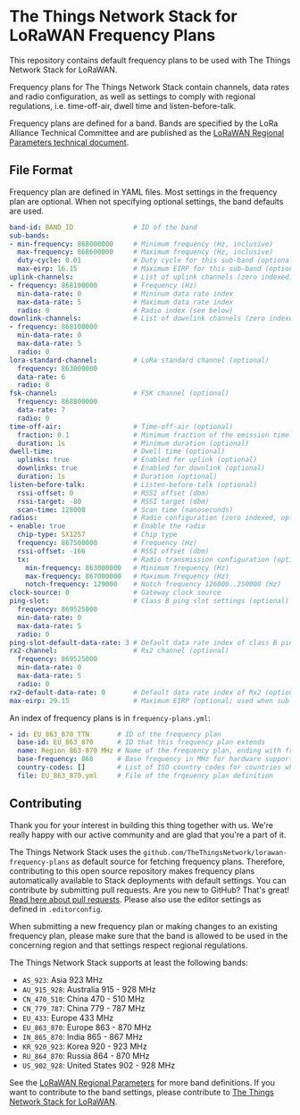 # The Things Network Stack for LoRaWAN Frequency Plans

This repository contains default frequency plans to be used with The Things Network Stack for LoRaWAN.

Frequency plans for The Things Network Stack contain channels, data rates and radio configuration, as well as settings to comply with regional regulations, i.e. time-off-air, dwell time and listen-before-talk.

Frequency plans are defined for a band. Bands are specified by the LoRa Alliance Technical Committee and are published as the [LoRaWAN Regional Parameters technical document](https://lora-alliance.org/resource-hub).

## File Format

Frequency plan are defined in YAML files. Most settings in the frequency plan are optional. When not specifying optional settings, the band defaults are used.

```yml
band-id: BAND_ID               # ID of the band
sub-bands:
- min-frequency: 868000000     # Minimum frequency (Hz, inclusive)
  max-frequency: 868600000     # Maximum frequency (Hz, inclusive)
  duty-cycle: 0.01             # Duty cycle for this sub-band (optional; default: 1)
  max-eirp: 16.15              # Maximum EIRP for this sub-band (optional; takes precedence over frequency plan's max-eirp)
uplink-channels:               # List of uplink channels (zero indexed)
- frequency: 868100000         # Frequency (Hz)
  min-data-rate: 0             # Mininum data rate index
  max-data-rate: 5             # Maximum data rate index
  radio: 0                     # Radio index (see below)
downlink-channels:             # List of downlink channels (zero indexed)
- frequency: 868100000
  min-data-rate: 0
  max-data-rate: 5
  radio: 0
lora-standard-channel:         # LoRa standard channel (optional)
  frequency: 863000000
  data-rate: 6
  radio: 0
fsk-channel:                   # FSK channel (optional)
  frequency: 868800000
  data-rate: 7
  radio: 0
time-off-air:                  # Time-off-air (optional)
  fraction: 0.1                # Minimum fraction of the emission time (optional)
  duration: 1s                 # Minimum duration (optional)
dwell-time:                    # Dwell time (optional)
  uplinks: true                # Enabled for uplink (optional)
  downlinks: true              # Enabled for downlink (optional)
  duration: 1s                 # Duration (optional)
listen-before-talk:            # Listen-before-talk (optional)
  rssi-offset: 0               # RSSI offset (dbm)
  rssi-target: -80             # RSSI target (dbm)
  scan-time: 128000            # Scan time (nanoseconds)
radios:                        # Radio configuration (zero indexed, optional)
- enable: true                 # Enable the radio
  chip-type: SX1257            # Chip type
  frequency: 867500000         # Frequency (Hz)
  rssi-offset: -166            # RSSI offset (dbm)
  tx:                          # Radio transmission configuration (optional)
    min-frequency: 863000000   # Minimum frequency (Hz)
    max-frequency: 867000000   # Maximum frequency (Hz)
    notch-frequency: 129000    # Notch frequency 126000..250000 (Hz)
clock-source: 0                # Gateway clock source
ping-slot:                     # Class B ping slot settings (optional)
  frequency: 869525000
  min-data-rate: 0
  max-data-rate: 5
  radio: 0
ping-slot-default-data-rate: 3 # Default data rate index of class B ping slot (optional)
rx2-channel:                   # Rx2 channel (optional)
  frequency: 869525000
  min-data-rate: 0
  max-data-rate: 5
  radio: 0
rx2-default-data-rate: 0       # Default data rate index of Rx2 (optional)
max-eirp: 29.15                # Maximum EIRP (optional; used when sub-bands do not have max-eirp, takes precedence over band's default)
```

An index of frequency plans is in `frequency-plans.yml`:

```yml
- id: EU_863_870_TTN       # ID of the frequency plan
  base-id: EU_863_870      # ID that this frequency plan extends
  name: Region 863-870 MHz # Name of the frequency plan, ending with frequency ranges
  base-frequency: 868      # Base frequency in MHz for hardware support (433, 470, 868 or 915)
  country-codes: []        # List of ISO country codes for countries where this plan can be used
  file: EU_863_870.yml     # File of the frqeuency plan definition
```

## Contributing

Thank you for your interest in building this thing together with us. We're really happy with our active community and are glad that you're a part of it.

The Things Network Stack uses the `github.com/TheThingsNetwork/lorawan-frequency-plans` as default source for fetching frequency plans. Therefore, contributing to this open source repository makes frequency plans automatically available to Stack deployments with default settings. You can contribute by submitting pull requests. Are you new to GitHub? That's great! [Read here about pull requests](https://help.github.com/articles/about-pull-requests/). Please also use the editor settings as defined in `.editorconfig`.

When submitting a new frequency plan or making changes to an existing frequency plan, please make sure that the band is allowed to be used in the concerning region and that settings respect regional regulations.

The Things Network Stack supports at least the following bands:

- `AS_923`: Asia 923 MHz
- `AU_915_928`: Australia 915 - 928 MHz
- `CN_470_510`: China 470 - 510 MHz
- `CN_779_787`: China 779 - 787 MHz
- `EU_433`: Europe 433 MHz
- `EU_863_870`: Europe 863 - 870 MHz
- `IN_865_870`: India 865 - 867 MHz
- `KR_920_923`: Korea 920 - 923 MHz
- `RU_864_870`: Russia 864 - 870 MHz
- `US_902_928`: United States 902 - 928 MHz

See the [LoRaWAN Regional Parameters](https://lora-alliance.org/resource-hub) for more band definitions. If you want to contribute to the band settings, please contribute to [The Things Network Stack for LoRaWAN](https://github.com/TheThingsNetwork/lorawan-stack).
